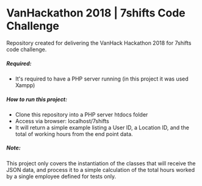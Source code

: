 # VanHackathon 2018 | 7shifts Code Challenge
Repository created for delivering the VanHack Hackathon 2018 for 7shifts code challenge.

##### Required:
- It's required to have a PHP server running (in this project it was used Xampp)

##### How to run this project:
- Clone this repository into a PHP server htdocs folder
- Access via browser: localhost/7shifts
- It will return a simple example listing a User ID, a Location ID, and the total of working hours from the end point data.

##### Note:
This project only covers the instantiation of the classes that will receive the JSON data, and process it to a simple calculation of the total hours worked by a single employee defined for tests only.
